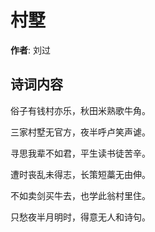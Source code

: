 # 村墅

**作者**: 刘过

## 诗词内容

俗子有钱村亦乐，秋田米熟歌牛角。

三家村墅无官方，夜半呼卢笑声谑。

寻思我辈不如君，平生读书徒苦辛。

遭时丧乱未得志，长策短藁无由伸。

不如卖剑买牛去，也学此翁村里住。

只愁夜半月明时，得意无人和诗句。

